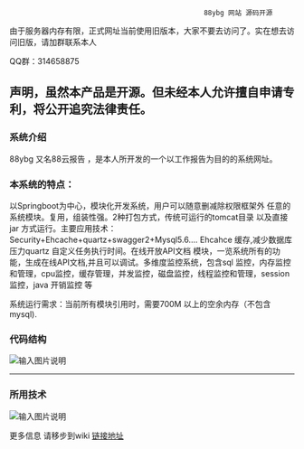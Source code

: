                                                     88ybg 网站 源码开源
由于服务器内存有限，正式网址当前使用旧版本，大家不要去访问了。实在想去访问旧版，请加群联系本人

QQ群：314658875

 声明，虽然本产品是开源。但未经本人允许擅自申请专利，将公开追究法律责任。
-------------------------------------------------------------------------------------------------------
### 系统介绍


88ybg 又名88云报告 ，是本人所开发的一个以工作报告为目的的系统网址。


### 本系统的特点：

以Springboot为中心，模块化开发系统，用户可以随意删减除权限框架外 任意的系统模块。复用，组装性强。2种打包方式，传统可运行的tomcat目录 以及直接jar 方式运行。主要应用技术：Security+Ehcache+quartz+swagger2+Mysql5.6.... Ehcahce 缓存,减少数据库压力quartz 自定义任务执行时间。在线开放API文档 模块，一览系统所有的功能，生成在线API文档,并且可以调试。多维度监控系统，包含sql 监控，内存监控和管理，cpu监控，缓存管理，并发监控，磁盘监控，线程监控和管理，session监控，java 开销监控 等


系统运行需求：当前所有模块引用时，需要700M 以上的空余内存（不包含mysql).


### 代码结构

![输入图片说明](https://git.oschina.net/uploads/images/2017/0708/212856_12884395_880593.png "在这里输入图片标题")

-----------------------------------------------------------------------------------------------------------------

### 所用技术

![输入图片说明](https://git.oschina.net/uploads/images/2017/0708/084549_c46f2786_880593.png "在这里输入图片标题")

更多信息 请移步到wiki [链接地址](http://git.oschina.net/SYDeament/88ybg/wikis/A1-%E7%B3%BB%E7%BB%9F%E8%BF%90%E8%A1%8C%E8%B4%A6%E5%8F%B7
)






